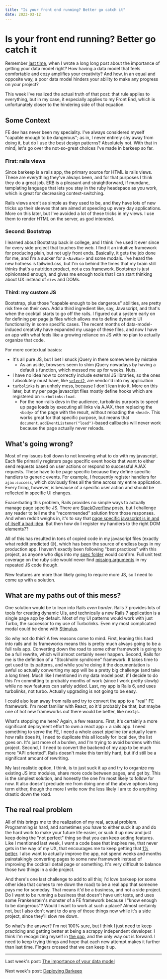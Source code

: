 ```yaml
---
title: "Is your front end running? Better go catch it"
date: 2023-03-12
---
```


# Is your front end running? Better go catch it

Remember [last time](https://edbrown23.github.io/blog/2023/02/26/data-model-importance), when I wrote a long long post about the importance of getting your data model right? How having a data model that feels comfortable and cozy amplifies your creativity? And how, in an equal and opposite way, a poor data model hinders your ability to make any progress on your project?

This week I've realized the actual truth of that post: that rule applies to everything, but in my case, it especially applies to my Front End, which is unfortunately closer to the hindering side of that equation.

## Some Context

FE dev has never been my speciality. I've always considered myself "capable enough to be dangerous"; as in, I never entirely shy away from doing it, but do I use the best design patterns? Absolutely not. With that in mind, let's go over the not-so-great choices I've made in barkeep so far.

### First: rails views

Since barkeep is a rails app, the primary source for HTML is rails views. These are everything they've always been, and for that purposes I think they do a great job. ERB is a pleasant and straightforward, if mundane, templating language that lets you stay in the ruby headspace as you work, which is great for decreasing context-switching.

Rails views aren't as simple as they used to be, and they have lots of new tricks up their sleeves that are aimed at speeding up every day applications. More on this later, but I've avoided a lot of these tricks in my views. I use them to render HTML on the server, as god intended.

### Second: Bootstrap

I learned about Bootstrap back in college, and I think I've used it ever since for every side project that touches the web. I find it an intuitive framework for producing plain, but not ugly front ends. Basically, it gets the job done for me, and I'm a sucker for a `<NavBar>` and some modals. I've heard the new hotness is tailwind.css, but I'm so behind the times that my brain still thinks that's a [nutrition product](https://tailwindnutrition.com/), not a [css framework](https://tailwindcss.com/). Bootstrap is just opinionated enough, and gives me enough tools that I can start thinking about UX instead of `divs` and DOMs.

### Third: my custom JS

Bootstrap, plus those "capable enough to be dangerous" abilities, are pretty risk free on their own. Add a third ingredient like, say, Javascript, and that's when the cocktail starts to go off the rails. I figured out a system early on for defining per page js files which allows me to define dynamic UI functionality in some specific cases. The recent months of data-model-induced creativity have expanded my usage of these files, and now I have an app with what feels like a growing reliance on JS with no plan to actually organize that code.

For more contextual basics:
- It's all pure JS, but I bet I snuck jQuery in there somewhere by mistake
	- As an aside, browsers seem to shim jQuery nowadays by having a default `$` function, which messed me up for weeks. Nuts.
- I have no idea how to correctly include external JS libraries, so the ones I absolutely must have, like [`select2`](https://select2.org/), are vendor'd into my application 
- `turbolinks` is an unholy mess, because I don't lean into it. More on this later, but my per page javascript files mostly define hooks which are registered on `turbolinks:load`. 
	- For the non-rails devs in the audience, turbolinks purports to speed up page loads by executing all links via AJAX, then replacing the `<body>` of the page with the result, without reloading the `<head>`. This works great for that specific purpose, but means that `document.addEventListener("load")`-based callbacks will never work because the page actually never reloads.

## What's going wrong?

Most of my issues boil down to not knowing what to do with my javascript. Each file primarily registers page specific event hooks that want to either send requests based on user actions or respond to successful AJAX requests. These have to be page specific because they define specific handlers to generic events. For example, I frequently register handlers for `ajax:success`, which obviously fires all the time across my entire application. Every firing, however, is because of a specific user action and should be reflected in specific UI changes.

Exacerbating this problem, Rails provides no simple ways to actually manage page specific JS. There are [StackOverflow](https://stackoverflow.com/questions/59493803/using-rails-6-where-do-you-put-your-page-specific-javascript-code) posts, but I challenge any reader to tell me the "recommended" solution from those responses. And when reddit weighs in, it's to say that [page specific javascript is in and of itself a bad idea](https://www.reddit.com/r/rails/comments/imrqlk/comment/g42e4fy/?utm_source=share&utm_medium=web2x&context=3). But then how do I register my handlers to the right DOM elements??

All of this has resulted in tons of copied code in my javascript files (exactly what reddit predicted :cry:), which has been the source of endless bugs in my production app. I haven't exactly been following "best practices" with this project, as anyone who digs into my [spec folder](https://github.com/edbrown23/barkeep/tree/master/spec) would confirm. Full unit test coverage on the ruby side would never find [missing arguments](https://github.com/edbrown23/barkeep/commit/dbe70984d581b861dca1bb1430d1125b8d56debb) in my repeated JS code though.

New features are more than likely going to require more JS, so I need to come up with a solution.

## What are my paths out of this mess?

One solution would be to lean into Rails _even harder_. Rails 7 provides lots of tools for creating dynamic UIs, and technically a new Rails 7 application is a single page app by default. Most of my UI patterns would work with just Turbo, the successor to my use of Turbolinks. Even my most complicated modal could be done with [Stimulus](https://www.hotrails.dev/articles/rails-modals-with-hotwire).

So why not do this? A few reasons come to mind. First, leaning this hard into rails and its frameworks means this is pretty much always going to be a full rails app. Converting down the road to some other framework is going to be a full rewrite, which will almost certainly never happen. Second, Rails for me is the definition of a "Stockholm syndrome" framework. It takes time to get used to its patterns, and while you're doing it the documentation is awful so actually converting my app will be a pretty big challenge (and take a long time). Much like I mentioned in my data model post, if I decide to do this I'm committing to probably months of work (since I work pretty slowly) while no new features can safely added. Last, my app is Rails 6, and uses turbolinks, not turbo. Actually upgrading is not going to be easy.

I could also lean away from rails and try to convert the app to a "real" FE framework. I'm most familiar with React, so it'd probably be that, but maybe one of hot new frameworks out there would be better, like next.js.

What's stopping me here? Again, a few reasons. First, it's certainly a more significant deployment effort to own a react app + a rails app. I need something to serve the FE, I need a whole asset pipeline (or actually learn how rails does it), I need to duplicate this all locally for local dev, the list goes on. It's just more of a burden, and I'm trying to avoid burdens with this project. Second, I'll need to convert the backend of my app to be much more "API oriented". Rails doesn't make this terribly hard, but it'd still be a significant amount of rewriting.

My last realistic option, I think, is to just suck it up and try to organize my existing JS into modules, share more code between pages, and get by. This is the simplest solution, and honestly the one I'm most likely to follow for now. It also doesn't preclude me from doing one of the above options long term either, though the more I write now the less likely I am to do anything drastic down the road.

## The real real problem

All of this brings me to the realization of my real, actual problem. Programming is hard, and sometimes you have to either suck it up and do the hard work to make your future life easier, or suck it up now and just keep doing the "not perfect" thing so that you can keep adding features. Like I mentioned last week, I want a code base that inspires me, that never gets in the way of my UX, that encourages me to keep getting that [1% better](https://edbrown23.github.io/blog/2023/02/12/forever-better). I also want to actually improve the app, not spend weeks and months painstakingly converting pages to some new framework instead of improving the cocktail detail page or something. It's very difficult to balance those two things in a side project.

And there's one last challenge to add to all this; I'd love barkeep (or some other idea that comes to me down the road) to be a real app that someone pays me for someday. That means it'd be a business, and not a side project. Do I want to be running a business that doesn't have unit tests, and uses some Frankenstein's monster of a FE framework because I "know enough to be dangerous"? Would I want to work at such a place? Almost certainly not, but I also don't want to do any of those things now while it's a side project, since they'll slow me down.

So what's the answer? I'm not 100% sure, but I think I just need to keep practicing and getting better at being a scrappy independent developer. I think I'm recognizing myself in [the gap](https://youtu.be/91FQKciKfHI), and the only way out is forward. I need to keep trying things and hope that each new attempt makes it further than last time. Fingers crossed that we can keep it up.

<hr>

Last week's post: [The importance of your data model](https://edbrown23.github.io/blog/2023/02/26/data-model-importance)

Next week's post: [Deploying Barkeep](https://edbrown23.github.io/blog/2023/03/26/deployment-and-costs)

